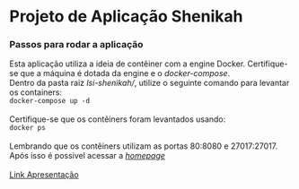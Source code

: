 # Projeto de Aplicação Shenikah
### Passos para rodar a aplicação

  Esta aplicação utiliza a ideia de contêiner com a engine Docker. Certifique-se que a máquina é dotada da engine e o _docker-compose_.
  <br>Dentro da pasta raiz _lsi-shenikah/_, utilize o seguinte comando para levantar os containers:<br>
  ```docker-compose up -d```<br><br>
  Certifique-se que os contêiners foram levantados usando:<br>
  ```docker ps```<br><br>
  Lembrando que os contêiners utilizam as portas 80:8080 e 27017:27017.<br> Após isso é possivel acessar a [_homepage_](http://localhost:80)
  <br><br>
  [Link Apresentação](https://youtu.be/4jfCnqPYvi4)
  
